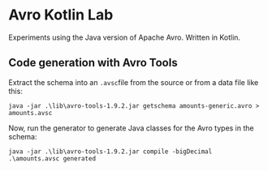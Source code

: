 # Avro Kotlin Lab

Experiments using the Java version of Apache Avro.
Written in Kotlin.


## Code generation with Avro Tools

Extract the schema into an `.avsc`file from the source or from a data file like this:
    
    java -jar .\lib\avro-tools-1.9.2.jar getschema amounts-generic.avro > amounts.avsc

Now, run the generator to generate Java classes for the Avro types in the schema:

    java -jar .\lib\avro-tools-1.9.2.jar compile -bigDecimal .\amounts.avsc generated

